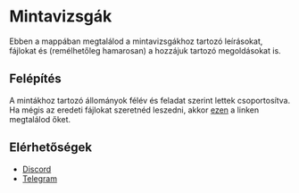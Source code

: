 # Mintavizsgák

Ebben a mappában megtalálod a mintavizsgákhoz tartozó leírásokat, fájlokat és (remélhetőleg hamarosan) a hozzájuk tartozó megoldásokat is.

## Felépítés

A mintákhoz tartozó állományok félév és feladat szerint lettek csoportosítva. Ha mégis az eredeti fájlokat szeretnéd leszedni, akkor [ezen](https://szelearning.sze.hu/course/view.php?id=847) a linken megtalálod őket.

## Elérhetőségek

- [Discord](https://discord.com/users/134323671056515072)
- [Telegram](https://t.me/szkly)
